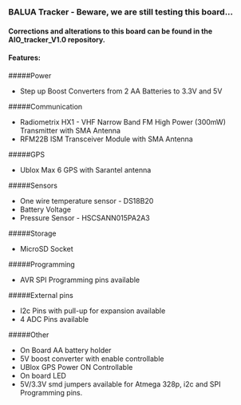 ### BALUA Tracker - Beware, we are still testing this board...

#### Corrections and alterations to this board can be found in the AIO_tracker_V1.0 repository.


#### Features:

#####Power
- Step up Boost Converters from 2 AA Batteries to 3.3V and 5V

#####Communication
- Radiometrix HX1 - VHF Narrow Band FM High Power (300mW) Transmitter with SMA Antenna
- RFM22B ISM Transceiver Module with SMA Antenna

#####GPS
- Ublox Max 6 GPS with Sarantel antenna

#####Sensors
- One wire temperature sensor - DS18B20
- Battery Voltage
- Pressure Sensor - HSCSANN015PA2A3 

#####Storage
- MicroSD Socket

#####Programming
- AVR SPI Programming pins available

#####External pins
- I2c Pins with pull-up for expansion available
- 4 ADC Pins available

#####Other
- On Board AA battery holder
- 5V boost converter with enable controllable
- UBlox GPS Power ON Controllable
- On board LED
- 5V/3.3V smd jumpers available for Atmega 328p, i2c and SPI Programming pins.
